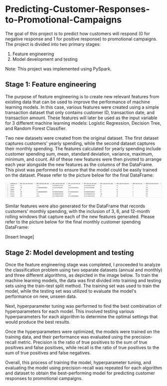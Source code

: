 # Predicting-Customer-Responses-to-Promotional-Campaigns

The goal of this project is to predict how customers will respond (0 for negative response and 1 for positive response) to promotional campaigns. The project is divided into two primary stages:

1.	Feature engineering
2.	Model development and testing

Note: This project was implemented using PySpark.

## Stage 1: Feature engineering

The purpose of feature engineering is to create new relevant features from existing data that can be used to improve the performance of machine learning models. In this case, various features were created using a simple transaction dataset that only contains customer ID, transaction date, and transaction amount. These features will later be used as the input variable for 3 different machine learning models: Logistic Regression, Decision Tree, and Random Forest Classifier. 

Two new datasets were created from the original dataset. The first dataset captures customers' yearly spending, while the second dataset captures their monthly spending. The features calculated for yearly spending include customer spending sum, mean, standard deviation, variance, maximum, minimum, and count. All of these new features were then pivoted to arrange each year alongside the new features as the columns of the DataFrame. This pivot was performed to ensure that the model could be easily trained on the dataset. Please refer to the picture below for the final DataFrame:

![](Images/Annual_Features.png)

Similar features were also generated for the DataFrame that records customers' monthly spending, with the inclusion of 3, 6, and 12-month rolling windows that capture each of the new features generated. Please refer to the picture below for the final monthly customer spending DataFrame:

[Insert Image]

## Stage 2: Model development and testing

Once the feature engineering stage was completed, I proceeded to analyze the classification problem using two separate datasets (annual and monthly) and three different algorithms, as depicted in the image below.
To train the machine learning models, the data was first divided into training and testing sets using the train-test split method. The training set was used to train the model, while the testing set was utilized to evaluate the model's performance on new, unseen data.

Next, hyperparameter tuning was performed to find the best combination of hyperparameters for each model. This involved testing various hyperparameters for each algorithm to determine the optimal settings that would produce the best results.

Once the hyperparameters were optimized, the models were trained on the training data, and their performance was evaluated using the precision-recall metric. Precision is the ratio of true positives to the sum of true positives and false positives, while recall is the ratio of true positives to the sum of true positives and false negatives. 

Overall, this process of training the model, hyperparameter tuning, and evaluating the model using precision-recall was repeated for each algorithm and dataset to obtain the best-performing model for predicting customer responses to promotional campaigns.
